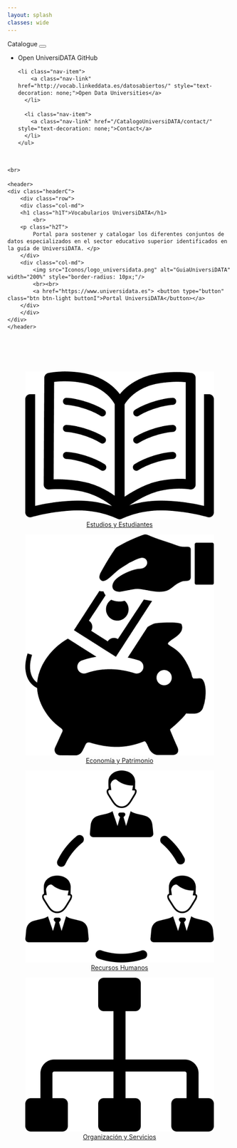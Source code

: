 ```yaml
---
layout: splash
classes: wide
---
```

<head>
	
   <meta name="viewport" content="width=device-width, initial-scale=1.0">
    <meta charset="utf-8">
<link rel="stylesheet" href="https://maxcdn.bootstrapcdn.com/bootstrap/4.5.2/css/bootstrap.min.css">
  <script src="https://ajax.googleapis.com/ajax/libs/jquery/3.5.1/jquery.min.js"></script>
  <script src="https://cdnjs.cloudflare.com/ajax/libs/popper.js/1.16.0/umd/popper.min.js"></script>
  <script src="https://maxcdn.bootstrapcdn.com/bootstrap/4.5.2/js/bootstrap.min.js"></script>
<link rel="stylesheet" href="https://maxcdn.bootstrapcdn.com/bootstrap/4.0.0/css/bootstrap.min.css" integrity="sha384-Gn5384xqQ1aoWXA+058RXPxPg6fy4IWvTNh0E263XmFcJlSAwiGgFAW/dAiS6JXm" crossorigin="anonymous">
<!-- CSS only -->
<link href="https://cdn.jsdelivr.net/npm/bootstrap@5.0.2/dist/css/bootstrap.min.css" rel="stylesheet" integrity="sha384-EVSTQN3/azprG1Anm3QDgpJLIm9Nao0Yz1ztcQTwFspd3yD65VohhpuuCOmLASjC" crossorigin="anonymous">
	
<link href="/CatalogoUniversiDATA/stylesheet.css" rel="stylesheet"/>	 
	
    
 <div class="navMenu">   
    <nav class="navbar navbar-expand-lg navbar-light bg-light">
  <a class="navbar-brand" href="https://openuniversitydata.github.io/CatalogoUniversiDATA/" style="text-decoration: none;">Catalogue</a>
  <button class="navbar-toggler" type="button" data-toggle="collapse" data-target="#navbarSupportedContent" aria-controls="navbarSupportedContent" aria-expanded="false" aria-label="Toggle navigation">
    <span class="navbar-toggler-icon"></span>
  </button>

  <div class="collapse navbar-collapse" id="navbarSupportedContent">
    <ul class="navbar-nav mr-auto">
	<li class="nav-item">
        <a class="nav-link" href="https://github.com/openuniversitydata/" style="text-decoration: none;">Open UniversiDATA GitHub</a>
      </li>
	    
	<li class="nav-item">
        <a class="nav-link" href="http://vocab.linkeddata.es/datosabiertos/" style="text-decoration: none;">Open Data Universities</a>
      </li>
      
      <li class="nav-item">
        <a class="nav-link" href="/CatalogoUniversiDATA/contact/" style="text-decoration: none;">Contact</a>
      </li>
	</ul>
  </div>
</nav>
<br>
</div>	


	<br>
	
	<header>
	<div class="headerC">
		<div class="row">
  		<div class="col-md">  
		<h1 class="h1T">Vocabularios UniversiDATA</h1>
			<br>
		<p class="h2T">
			Portal para sostener y catalogar los diferentes conjuntos de datos especializados en el sector educativo superior identificados en la guía de UniversiDATA. </p>
		</div>
		<div class="col-md"> 
			<img src="Iconos/logo_universidata.png" alt="GuiaUniversiDATA" width="200%" style="border-radius: 10px;"/> 
			<br><br>
			<a href="https://www.universidata.es"> <button type="button" class="btn btn-light buttonI">Portal UniversiDATA</button></a>
		</div>
		</div>
	</div>
	</header>
  
</head>


<body>
<link href="/CatalogoUniversiDATA/stylesheet.css" rel="stylesheet"/>	
	
<br><br>
	
<div class="todojunto">
	
<div class="container">
	<br>
	 <div class="row">
		 <div class="col-6 col-md-3">
 <div class="imagenes">
<figure class="imagenes">
<a href="https://openuniversitydata.github.io/CatalogoUniversiDATA/estudios-y-estudiantes/"><img src="Iconos/estudios-y-estudiantes.png" alt="EstudiosEstudiantes"/>
    <figcaption style="text-align: center">Estudios y Estudiantes</figcaption></a>
</figure>
  </div>
		 </div>
		 <div class="col-6 col-md-3">
 <div class="imagenes">
<figure class="imagenes">
<a href="https://openuniversitydata.github.io/CatalogoUniversiDATA/economia-y-patrimonio/"><img src="Iconos/economia-y-patrimonio.png" alt="EconomiaPatrimonio"/>
    <figcaption style="text-align: center">Economía y Patrimonio</figcaption></a>
</figure>
  </div>
		 </div>
		 <div class="col-6 col-md-3">
 <div class="imagenes">
<figure class="imagenes">
<a href="https://openuniversitydata.github.io/CatalogoUniversiDATA/recursos-humanos/"><img src="Iconos/recursos-humanos.png" alt="RecursosHumanos"/>
    <figcaption style="text-align: center">Recursos Humanos</figcaption></a>
</figure>
  </div>
		 </div>
		 <div class="col-6 col-md-3">
 <div class="imagenes">
<figure class="imagenes">
<a href="https://openuniversitydata.github.io/CatalogoUniversiDATA/organizacion-y-servicios/"><img src="Iconos/organizacion-y-servicios.png" alt="OrganizacionServicios"/>
    <figcaption style="text-align: center">Organización y Servicios</figcaption></a>
</figure>
  </div>
		 </div>
	</div>
	<br>
	</div>
</div>

</body>

&nbsp; 

&nbsp; 
